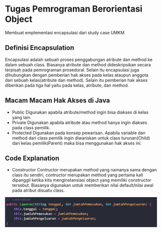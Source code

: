 # Tugas Pemrograman Berorientasi Object
Membuat emplementasi encapsulasi dari study case UMKM
## Definisi Encapsulation
Encapsulasi adalah sebuah proses penggabungan atribute dan method ke dalam sebuah class. Biasanya atribute dan method dideskripsikan secara terpisah pada pemrograman prosedural. Selain itu encapsulasi juga dihubungkan dengan pemberian hak akses pada kelas ataupun anggota dari sebuah kelas(atribute dan method). Selain itu pemberian hak akses diberikan pada tiga hal yaitu pada kelas, atribute, dan method.
## Macam Macam Hak Akses di Java
- Public
Digunakan apabila atribute/method ingin bisa diakses di kelas yang lain.
- Private Digunakan apabila atribute atau method hanya ingin diakses pada class pemilik.
- Protected
Digunakan pada konsep pewarisan. Apabila variable dan method dari class pemilik ingin diwariskan untuk class turunan(Child) dari kelas pemilik(Parent) maka bisa menggunakan hak akses ini.
## Code Explanation
- Constructor
Contructor merupakan method yang namanya sama dengan class itu sendiri, contructor merupakan method yang pertama kali dipanggil ketika kita menginstansiasi object yang memiliki constructor tersebut. Biasanya digunakan untuk memberikan nilai default/nilai awal pada atribut disuatu class.

![Alt Text](src/images/Construktor.png)